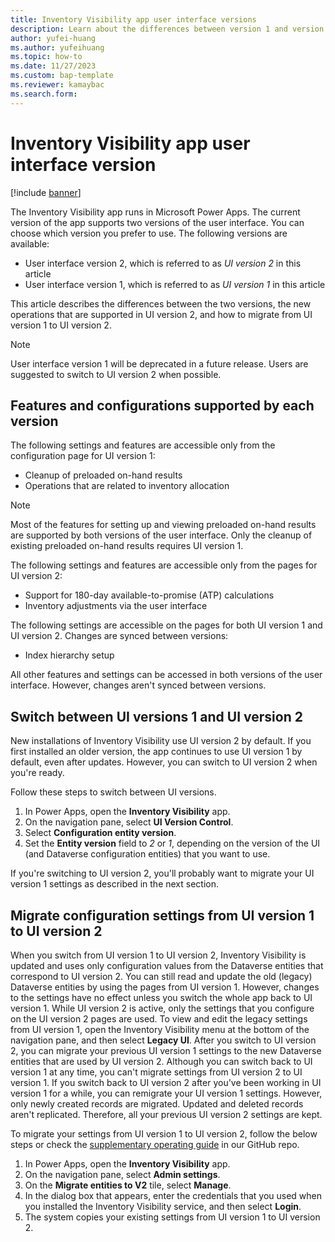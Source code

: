 ```yaml
---
title: Inventory Visibility app user interface versions
description: Learn about the differences between version 1 and version 2 of the Inventory Visibility app user interface with an outline on supported features and configurations.
author: yufei-huang
ms.author: yufeihuang
ms.topic: how-to
ms.date: 11/27/2023
ms.custom: bap-template
ms.reviewer: kamaybac
ms.search.form:
---
```


# Inventory Visibility app user interface version

[!include [banner](../includes/banner.md)]

The Inventory Visibility app runs in Microsoft Power Apps. The current version of the app supports two versions of the user interface. You can choose which version you prefer to use. The following versions are available:

- User interface version 2, which is referred to as *UI version 2* in this article
- User interface version 1, which is referred to as *UI version 1* in this article

This article describes the differences between the two versions, the new operations that are supported in UI version 2, and how to migrate from UI version 1 to UI version 2.

> [!NOTE]
> User interface version 1 will be deprecated in a future release. Users are suggested to switch to UI version 2 when possible. 

## Features and configurations supported by each version

The following settings and features are accessible only from the configuration page for UI version 1:

- Cleanup of preloaded on-hand results
- Operations that are related to inventory allocation

> [!NOTE]
> Most of the features for setting up and viewing preloaded on-hand results are supported by both versions of the user interface. Only the cleanup of existing preloaded on-hand results requires UI version 1.

The following settings and features are accessible only from the pages for UI version 2:

- Support for 180-day available-to-promise (ATP) calculations
- Inventory adjustments via the user interface

The following settings are accessible on the pages for both UI version 1 and UI version 2. Changes are synced between versions:

- Index hierarchy setup

All other features and settings can be accessed in both versions of the user interface. However, changes aren't synced between versions.

## Switch between UI versions 1 and UI version 2

New installations of Inventory Visibility use UI version 2 by default. If you first installed an older version, the app continues to use UI version 1 by default, even after updates. However, you can switch to UI version 2 when you're ready.

Follow these steps to switch between UI versions.

1. In Power Apps, open the **Inventory Visibility** app.
1. On the navigation pane, select **UI Version Control**.
1. Select **Configuration entity version**.
1. Set the **Entity version** field to *2* or *1*, depending on the version of the UI (and Dataverse configuration entities) that you want to use.

If you're switching to UI version 2, you'll probably want to migrate your UI version 1 settings as described in the next section.

## Migrate configuration settings from UI version 1 to UI version 2

When you switch from UI version 1 to UI version 2, Inventory Visibility is updated and uses only configuration values from the Dataverse entities that correspond to UI version 2. You can still read and update the old (legacy) Dataverse entities by using the pages from UI version 1. However, changes to the settings have no effect unless you switch the whole app back to UI version 1. While UI version 2 is active, only the settings that you configure on the UI version 2 pages are used. To view and edit the legacy settings from UI version 1, open the Inventory Visibility menu at the bottom of the navigation pane, and then select **Legacy UI**. 
After you switch to UI version 2, you can migrate your previous UI version 1 settings to the new Dataverse entities that are used by UI version 2. Although you can switch back to UI version 1 at any time, you can't migrate settings from UI version 2 to UI version 1. If you switch back to UI version 2 after you've been working in UI version 1 for a while, you can remigrate your UI version 1 settings. However, only newly created records are migrated. Updated and deleted records aren't replicated. Therefore, all your previous UI version 2 settings are kept.

To migrate your settings from UI version 1 to UI version 2, follow the below steps or check the [supplementary operating guide](https://github.com/microsoft/Inventory-Visibility-Add-in-Examples/blob/main/Troubleshooting%20Guide/Migrate%20Configuration%20Settings%20from%20UI%20Version%201%20to%20UI%20Version%202.md) in our GitHub repo.

1. In Power Apps, open the **Inventory Visibility** app.
1. On the navigation pane, select **Admin settings**.
1. On the **Migrate entities to V2** tile, select **Manage**.
1. In the dialog box that appears, enter the credentials that you used when you installed the Inventory Visibility service, and then select **Login**.
1. The system copies your existing settings from UI version 1 to UI version 2.
